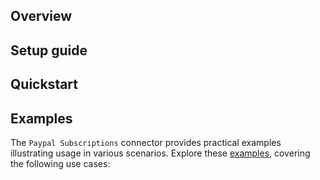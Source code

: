 ## Overview

[//]: # (TODO: Add overview mentioning the purpose of the module, supported REST API versions, and other high-level details.)

## Setup guide

[//]: # (TODO: Add detailed steps to obtain credentials and configure the module.)

## Quickstart

[//]: # (TODO: Add a quickstart guide to demonstrate a basic functionality of the module, including sample code snippets.)

## Examples

The `Paypal Subscriptions` connector provides practical examples illustrating usage in various scenarios. Explore these [examples](https://github.com/module-ballerinax-paypal.subscriptions/tree/main/examples/), covering the following use cases:

[//]: # (TODO: Add examples)
